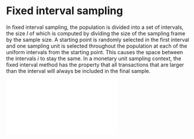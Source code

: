 Fixed interval sampling
==========================

In fixed interval sampling, the population is divided into a set of intervals, the size <i>I</i> of which is computed by dividing the size of the sampling frame by the sample size. A starting point is randomly selected in the first interval and one sampling unit is selected throughout the population at each of the uniform intervals from the starting point. This causes the space between the intervals <i>i</i> to stay the same. In a monetary unit sampling context, the fixed interval method has the property that all transactions that are larger than the interval will always be included in the final sample.

![fixed interval sampling](fixedIntervalSampling.pdf)